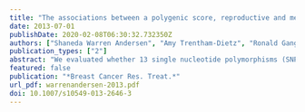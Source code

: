 ```yaml
---
title: "The associations between a polygenic score, reproductive and menstrual risk factors and breast cancer risk"
date: 2013-07-01
publishDate: 2020-02-08T06:30:32.732350Z
authors: ["Shaneda Warren Andersen", "Amy Trentham-Dietz", "Ronald Gangnon", "John Hampton", "Jonine Figueroa", "Hal Skinner", "Corinne Engelman", "Barbara Klein", "Linda Titus", "Polly Newcomb"]
publication_types: ["2"]
abstract: "We evaluated whether 13 single nucleotide polymorphisms (SNPs) identified in genome-wide association studies interact with one another and with reproductive and menstrual risk factors in association with breast cancer risk. DNA samples and information on parity, breastfeeding, age at menarche, age at first birth, and age at menopause were collected through structured interviews from 1,484 breast cancer cases and 1,307 controls who participated in a population-based case-control study conducted in three US states. A polygenic score was created as the sum of risk allele copies multiplied by the corresponding log odds estimate. Logistic regression was used to test the associations between SNPs, the score, reproductive and menstrual factors, and breast cancer risk. Nonlinearity of the score was assessed by the inclusion of a quadratic term for polygenic score. Interactions between the aforementioned variables were tested by including a cross-product term in models. We confirmed associations between rs13387042 (2q35), rs4973768 (SLC4A7), rs10941679 (5p12), rs2981582 (FGFR2), rs3817198 (LSP1), rs3803662 (TOX3), and rs6504950 (STXBP4) with breast cancer. Women in the score's highest quintile had 2.2-fold increased risk when compared to women in the lowest quintile (95 % confidence interval: 1.67-2.88). The quadratic polygenic score term was not significant in the model (p = 0.85), suggesting that the established breast cancer loci are not associated with increased risk more than the sum of risk alleles. Modifications of menstrual and reproductive risk factors associations with breast cancer risk by polygenic score were not observed. Our results suggest that the interactions between breast cancer susceptibility loci and reproductive factors are not strong contributors to breast cancer risk."
featured: false
publication: "*Breast Cancer Res. Treat.*"
url_pdf: warrenandersen-2013.pdf
doi: 10.1007/s10549-013-2646-3
---
```



